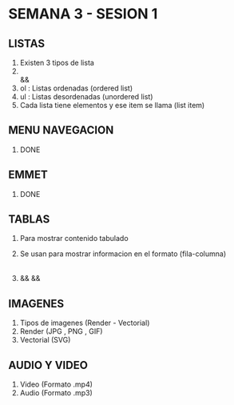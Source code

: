 # SEMANA 3 - SESION 1

## LISTAS

1. Existen 3 tipos de lista
2. <ol></ol> && <ul></ul>
3. ol : Listas ordenadas (ordered list)
4. ul : Listas desordenadas (unordered list)
5. Cada lista tiene elementos y ese item se llama (list item)

## MENU NAVEGACION

1. DONE

## EMMET

1. DONE

## TABLAS

1. Para mostrar contenido tabulado
2. Se usan para mostrar informacion en el formato (fila-columna)

3. <table></table> && <tr></tr> && <td></td>

## IMAGENES
 
1. Tipos de imagenes (Render - Vectorial)
2. Render (JPG , PNG , GIF)
3. Vectorial (SVG)

## AUDIO Y VIDEO

1. Video (Formato .mp4)
2. Audio (Formato .mp3)

<!--
  crear repositorio (html-02)
  crear archivo index.html
  crear archivo listas.html (ejemplo de listas)
  crear archivo navegacion.html (ejemplo de menu perfecto)
  crear archivo tablas.html (ejemplo de tablas)
  crear archivo imagenes.html (ejemplo de imagenes)
  crear archivo multimedia.html (ejemplo de video y audio)
-->